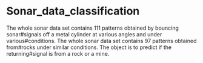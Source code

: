 # Sonar_data_classification
The whole sonar data set contains 111 patterns obtained by bouncing sonar#signals off a metal cylinder at various angles and under various#conditions.  The whole sonar data set contains 97 patterns obtained from#rocks under similar conditions.  The object is to predict if the returning#signal is from a rock or a mine.
